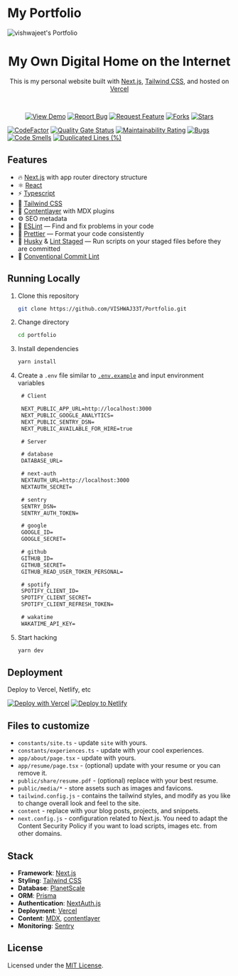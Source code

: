 # My Portfolio

![vishwajeet's Portfolio](https://github.com/user-attachments/assets/7ce3cd40-f728-4e45-b6e2-98a4be21bc82)

<h1 align="center">
  My Own Digital Home on the Internet
</h1>

<p align="center">
  This is my personal website built with <a href="https://nextjs.org/" target="_blank">Next.js</a>, <a href="https://tailwindcss.com/" target="_blank">Tailwind CSS</a>, and hosted on <a href="https://www.vercel.com/" target="_blank">Vercel</a>
</p>

<br/>
<div align="center">

<a href="https://vishwaj33t.vercel.app" target="_blank">![View Demo](https://img.shields.io/badge/View%20Demo-8865ff?style=for-the-badge)</a> <a href="https://github.com/VISHWAJ33T/Portfolio/issues/new?assignees=&labels=bug&template=bug_report.md&title=" target="_blank">![Report Bug](https://img.shields.io/badge/Report%20Bug-ff5432?style=for-the-badge)</a> <a href="https://github.com/VISHWAJ33T/Portfolio/issues/new?assignees=&labels=&template=feature_request.md&title=" target="_blank">![Request Feature](https://img.shields.io/badge/Request%20Feature-96d117?style=for-the-badge)</a> <a href="https://github.com/VISHWAJ33T/Portfolio/fork" target="_blank">![Forks](https://img.shields.io/github/forks/VISHWAJ33T/Portfolio?color=8865ff&style=for-the-badge)</a> <a href="https://github.com/VISHWAJ33T/Portfolio/stargazers" target="_blank">![Stars](https://img.shields.io/github/stars/VISHWAJ33T/Portfolio?color=8865ff&style=for-the-badge)</a>

</div>

[![CodeFactor](https://www.codefactor.io/repository/github/VISHWAJ33T/Portfolio/badge)](https://www.codefactor.io/repository/github/VISHWAJ33T/Portfolio)
[![Quality Gate Status](https://sonarcloud.io/api/project_badges/measure?project=VISHWAJ33T_Portfolio&metric=alert_status)](https://sonarcloud.io/summary/new_code?id=VISHWAJ33T_Portfolio) [![Maintainability Rating](https://sonarcloud.io/api/project_badges/measure?project=VISHWAJ33T_Portfolio&metric=sqale_rating)](https://sonarcloud.io/summary/new_code?id=VISHWAJ33T_Portfolio) [![Bugs](https://sonarcloud.io/api/project_badges/measure?project=VISHWAJ33T_Portfolio&metric=bugs)](https://sonarcloud.io/summary/new_code?id=VISHWAJ33T_Portfolio) [![Code Smells](https://sonarcloud.io/api/project_badges/measure?project=VISHWAJ33T_Portfolio&metric=code_smells)](https://sonarcloud.io/summary/new_code?id=VISHWAJ33T_Portfolio) [![Duplicated Lines (%)](https://sonarcloud.io/api/project_badges/measure?project=VISHWAJ33T_Portfolio&metric=duplicated_lines_density)](https://sonarcloud.io/summary/new_code?id=VISHWAJ33T_Portfolio)

## Features

- 🔥 [Next.js](https://nextjs.org/docs/app) with app router directory structure
- ⚛️ [React](https://react.dev/)
- ⚡️ [Typescript](https://www.typescriptlang.org/)
- 💅 [Tailwind CSS](https://tailwindcss.com/)
- 🧩 [Contentlayer](https://www.contentlayer.dev/) with MDX plugins
- ⚙️ SEO metadata
- 📏 [ESLint](https://eslint.org/) — Find and fix problems in your code
- 💖 [Prettier](https://prettier.io/) — Format your code consistently
- 🐶 [Husky](https://typicode.github.io/husky/#/) & [Lint Staged](https://github.com/okonet/lint-staged) — Run scripts on your staged files before they are committed
- 🤖 [Conventional Commit Lint](https://github.com/conventional-changelog/conventional-changelog)

## Running Locally

1. Clone this repository
   ```bash
   git clone https://github.com/VISHWAJ33T/Portfolio.git
   ```
2. Change directory
   ```bash
   cd portfolio
   ```
3. Install dependencies
   ```bash
   yarn install
   ```
4. Create a `.env` file similar to [`.env.example`](https://github.com/VISHWAJ33T/Portfolio/blob/main/.env.example) and input environment variables

   ```txt
    # Client

    NEXT_PUBLIC_APP_URL=http://localhost:3000
    NEXT_PUBLIC_GOOGLE_ANALYTICS=
    NEXT_PUBLIC_SENTRY_DSN=
    NEXT_PUBLIC_AVAILABLE_FOR_HIRE=true

    # Server

    # database
    DATABASE_URL=

    # next-auth
    NEXTAUTH_URL=http://localhost:3000
    NEXTAUTH_SECRET=

    # sentry
    SENTRY_DSN=
    SENTRY_AUTH_TOKEN=

    # google
    GOOGLE_ID=
    GOOGLE_SECRET=

    # github
    GITHUB_ID=
    GITHUB_SECRET=
    GITHUB_READ_USER_TOKEN_PERSONAL=

    # spotify
    SPOTIFY_CLIENT_ID=
    SPOTIFY_CLIENT_SECRET=
    SPOTIFY_CLIENT_REFRESH_TOKEN=

    # wakatime
    WAKATIME_API_KEY=
   ```

5. Start hacking
   ```bash
   yarn dev
   ```

## Deployment

Deploy to Vercel, Netlify, etc

[![Deploy with Vercel](https://vercel.com/button)](https://vercel.com/new/git/external?repository-url=https://github.com/VISHWAJ33T/Portfolio) [![Deploy to Netlify](https://www.netlify.com/img/deploy/button.svg)](https://app.netlify.com/start/deploy?repository=https://github.com/VISHWAJ33T/Portfolio)

## Files to customize

- `constants/site.ts` - update `site` with yours.
- `constants/experiences.ts` - update with your cool experiences.
- `app/about/page.tsx` - update with yours.
- `app/resume/page.tsx` - (optional) update with your resume or you can remove it.
- `public/share/resume.pdf` - (optional) replace with your best resume.
- `public/media/*` - store assets such as images and favicons.
- `tailwind.config.js` - contains the tailwind styles, and modify as you like to change overall look and feel to the site.
- `content` - replace with your blog posts, projects, and snippets.
- `next.config.js` - configuration related to Next.js. You need to adapt the Content Security Policy if you want to load scripts, images etc. from other domains.

## Stack

- **Framework**: [Next.js](https://nextjs.org/)
- **Styling**: [Tailwind CSS](https://tailwindcss.com/)
- **Database**: [PlanetScale](https://planetscale.com)
- **ORM**: [Prisma](https://prisma.io/)
- **Authentication**: [NextAuth.js](https://next-auth.js.org/)
- **Deployment**: [Vercel](https://vercel.com)
- **Content**: [MDX](https://github.com/mdx-js/mdx), [contentlayer](https://github.com/contentlayerdev/contentlayer)
- **Monitoring**: [Sentry](https://sentry.io)

## License

Licensed under the [MIT License](https://github.com/VISHWAJ33T/Portfolio/blob/master/LICENSE).
